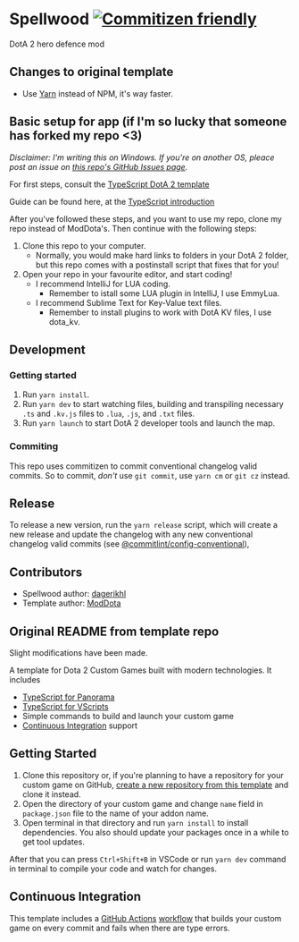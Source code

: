 # Spellwood [![Commitizen friendly](https://img.shields.io/badge/commitizen-friendly-brightgreen.svg)](http://commitizen.github.io/cz-cli/)

DotA 2 hero defence mod

## Changes to original template

- Use [Yarn](https://yarnpkg.com/) instead of NPM, it's way faster.

## Basic setup for app (if I'm so lucky that someone has forked my repo <3)

_Disclaimer: I'm writing this on Windows. If you're on another OS, pleace post an issue on [this repo's GitHub Issues page](https://github.com/dagerikhl/spellwood/issues)._

For first steps, consult the [TypeScript DotA 2 template](https://github.com/ModDota/TypeScriptAddonTemplate)

Guide can be found here, at the [TypeScript introduction](https://moddota.com/scripting/Typescript/typescript-introduction)

After you've followed these steps, and you want to use my repo, clone my repo instead of ModDota's. Then continue with the following steps:

1. Clone this repo to your computer.
   - Normally, you would make hard links to folders in your DotA 2 folder, but this repo comes with a postinstall script that fixes that for you!
2. Open your repo in your favourite editor, and start coding!
   - I recommend IntelliJ for LUA coding.
     - Remember to istall some LUA plugin in IntelliJ, I use EmmyLua.
   - I recommend Sublime Text for Key-Value text files.
     - Remember to install plugins to work with DotA KV files, I use dota_kv.

## Development

### Getting started

1. Run `yarn install`.
2. Run `yarn dev` to start watching files, building and transpiling necessary `.ts` and `.kv.js` files to `.lua`, `.js`, and `.txt` files.
3. Run `yarn launch` to start DotA 2 developer tools and launch the map.

### Commiting

This repo uses commitizen to commit conventional changelog valid commits. So to commit, _don't_ use `git commit`, use `yarn cm` or `git cz` instead.

## Release

To release a new version, run the `yarn release` script, which will create a new release and update the changelog with any new conventional changelog valid commits (see [@commitlint/config-conventional](https://github.com/conventional-changelog/commitlint/tree/master/%40commitlint/config-conventional#type-enum)),

## Contributors

- Spellwood author: [dagerikhl](https://github.com/dagerikhl)
- Template author: [ModDota](https://github.com/ModDota)

## Original README from template repo

Slight modifications have been made.

A template for Dota 2 Custom Games built with modern technologies. It includes

- [TypeScript for Panorama](https://moddota.com/panorama/introduction-to-panorama-ui-with-typescript)
- [TypeScript for VScripts](https://typescripttolua.github.io/)
- Simple commands to build and launch your custom game
- [Continuous Integration](#continuous-integration) support

## Getting Started

1. Clone this repository or, if you're planning to have a repository for your custom game on GitHub, [create a new repository from this template](https://help.github.com/en/github/creating-cloning-and-archiving-repositories/creating-a-repository-from-a-template) and clone it instead.
2. Open the directory of your custom game and change `name` field in `package.json` file to the name of your addon name.
3. Open terminal in that directory and run `yarn install` to install dependencies. You also should update your packages once in a while to get tool updates.

After that you can press `Ctrl+Shift+B` in VSCode or run `yarn dev` command in terminal to compile your code and watch for changes.

## Continuous Integration

This template includes a [GitHub Actions](https://github.com/features/actions) [workflow](.github/workflows/ci.yml) that builds your custom game on every commit and fails when there are type errors.
